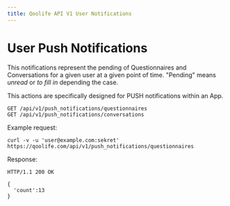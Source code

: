 ```yaml
---
title: Qoolife API V1 User Notifications
---
```


# User Push Notifications

This notifications represent the pending of Questionnaires and Conversations for
a given user at a given point of time. "Pending" means *unread* or *to fill in*
depending the case.

This actions are specifically designed for PUSH notifications within an App.

    GET /api/v1/push_notifications/questionnaires
    GET /api/v1/push_notifications/conversations

Example request:

    curl -v -u 'user@example.com:sekret' https://qoolife.com/api/v1/push_notifications/questionnaires

Response:

    HTTP/1.1 200 OK

    {
      'count':13
    }
